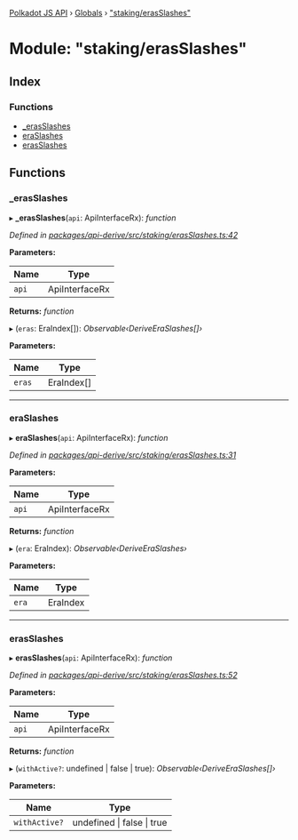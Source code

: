 [Polkadot JS API](../README.md) › [Globals](../globals.md) › ["staking/erasSlashes"](_staking_erasslashes_.md)

# Module: "staking/erasSlashes"

## Index

### Functions

* [_erasSlashes](_staking_erasslashes_.md#_erasslashes)
* [eraSlashes](_staking_erasslashes_.md#eraslashes)
* [erasSlashes](_staking_erasslashes_.md#erasslashes)

## Functions

###  _erasSlashes

▸ **_erasSlashes**(`api`: ApiInterfaceRx): *function*

*Defined in [packages/api-derive/src/staking/erasSlashes.ts:42](https://github.com/polkadot-js/api/blob/dac1df35de/packages/api-derive/src/staking/erasSlashes.ts#L42)*

**Parameters:**

Name | Type |
------ | ------ |
`api` | ApiInterfaceRx |

**Returns:** *function*

▸ (`eras`: EraIndex[]): *Observable‹DeriveEraSlashes[]›*

**Parameters:**

Name | Type |
------ | ------ |
`eras` | EraIndex[] |

___

###  eraSlashes

▸ **eraSlashes**(`api`: ApiInterfaceRx): *function*

*Defined in [packages/api-derive/src/staking/erasSlashes.ts:31](https://github.com/polkadot-js/api/blob/dac1df35de/packages/api-derive/src/staking/erasSlashes.ts#L31)*

**Parameters:**

Name | Type |
------ | ------ |
`api` | ApiInterfaceRx |

**Returns:** *function*

▸ (`era`: EraIndex): *Observable‹DeriveEraSlashes›*

**Parameters:**

Name | Type |
------ | ------ |
`era` | EraIndex |

___

###  erasSlashes

▸ **erasSlashes**(`api`: ApiInterfaceRx): *function*

*Defined in [packages/api-derive/src/staking/erasSlashes.ts:52](https://github.com/polkadot-js/api/blob/dac1df35de/packages/api-derive/src/staking/erasSlashes.ts#L52)*

**Parameters:**

Name | Type |
------ | ------ |
`api` | ApiInterfaceRx |

**Returns:** *function*

▸ (`withActive?`: undefined | false | true): *Observable‹DeriveEraSlashes[]›*

**Parameters:**

Name | Type |
------ | ------ |
`withActive?` | undefined &#124; false &#124; true |
